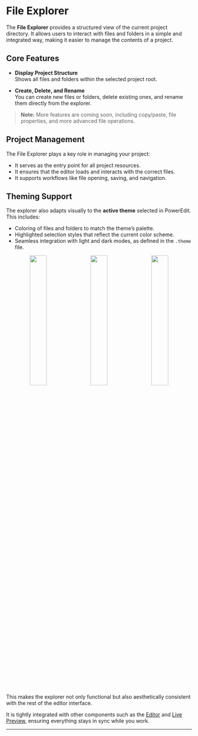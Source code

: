 # File Explorer

The **File Explorer** provides a structured view of the current project directory. It allows users to interact with files and folders in a simple and integrated way, making it easier to manage the contents of a project.

## Core Features

- **Display Project Structure**  
  Shows all files and folders within the selected project root.

- **Create, Delete, and Rename**  
  You can create new files or folders, delete existing ones, and rename them directly from the explorer.

> **Note:** More features are coming soon, including copy/paste, file properties, and more advanced file operations.

## Project Management

The File Explorer plays a key role in managing your project:
- It serves as the entry point for all project resources.
- It ensures that the editor loads and interacts with the correct files.
- It supports workflows like file opening, saving, and navigation.

## Theming Support

The explorer also adapts visually to the **active theme** selected in PowerEdit. This includes:
- Coloring of files and folders to match the theme’s palette.
- Highlighted selection styles that reflect the current color scheme.
- Seamless integration with light and dark modes, as defined in the `.theme` file.
<p align="center">
  <img src="../assets/images/ftheme1.png" width="30%" style="display:inline-block; margin-right:10px;">
  <img src="../assets/images/ftheme2.png" width="30%" style="display:inline-block; margin-right:10px;">
  <img src="../assets/images/ftheme3.png" width="30%" style="display:inline-block;">
</p>

This makes the explorer not only functional but also aesthetically consistent with the rest of the editor interface.

It is tightly integrated with other components such as the [Editor](editor.md) and [Live Preview](live-preview.md), ensuring everything stays in sync while you work.

---